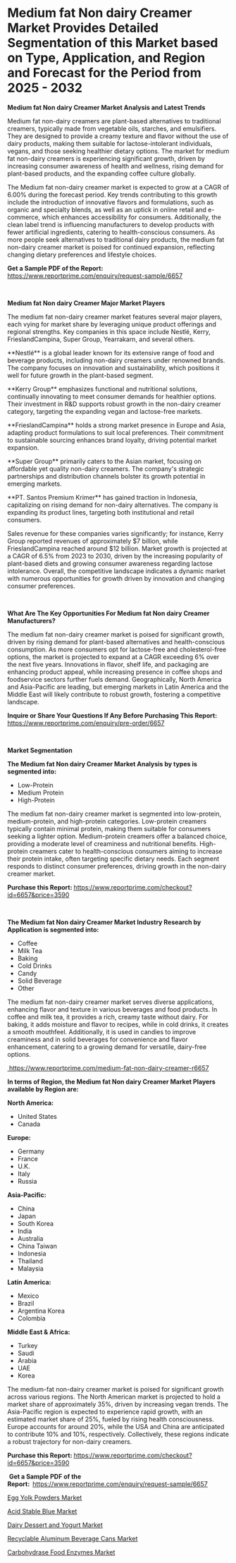 <p><h1>Medium fat Non dairy Creamer Market Provides Detailed Segmentation of this Market based on Type, Application, and Region and Forecast for the Period from 2025 - 2032</h1></p><p><strong>Medium fat Non dairy Creamer Market Analysis and Latest Trends</strong></p>
<p><p>Medium fat non-dairy creamers are plant-based alternatives to traditional creamers, typically made from vegetable oils, starches, and emulsifiers. They are designed to provide a creamy texture and flavor without the use of dairy products, making them suitable for lactose-intolerant individuals, vegans, and those seeking healthier dietary options. The market for medium fat non-dairy creamers is experiencing significant growth, driven by increasing consumer awareness of health and wellness, rising demand for plant-based products, and the expanding coffee culture globally.</p><p>The Medium fat non-dairy creamer market is expected to grow at a CAGR of 6.00% during the forecast period. Key trends contributing to this growth include the introduction of innovative flavors and formulations, such as organic and specialty blends, as well as an uptick in online retail and e-commerce, which enhances accessibility for consumers. Additionally, the clean label trend is influencing manufacturers to develop products with fewer artificial ingredients, catering to health-conscious consumers. As more people seek alternatives to traditional dairy products, the medium fat non-dairy creamer market is poised for continued expansion, reflecting changing dietary preferences and lifestyle choices.</p></p>
<p><strong>Get a Sample PDF of the Report:&nbsp;</strong> <a href="https://www.reportprime.com/enquiry/request-sample/6657?utm_campaign=1134&utm_medium=2&utm_source=Github&utm_content=ia&utm_term=19032025&utm_id=medium-fat-non-dairy-creamer">https://www.reportprime.com/enquiry/request-sample/6657</a></p>
<p>&nbsp;</p>
<p><strong>Medium fat Non dairy Creamer Major Market Players</strong></p>
<p><p>The medium fat non-dairy creamer market features several major players, each vying for market share by leveraging unique product offerings and regional strengths. Key companies in this space include Nestlé, Kerry, FrieslandCampina, Super Group, Yearrakarn, and several others.</p><p>**Nestlé** is a global leader known for its extensive range of food and beverage products, including non-dairy creamers under renowned brands. The company focuses on innovation and sustainability, which positions it well for future growth in the plant-based segment.</p><p>**Kerry Group** emphasizes functional and nutritional solutions, continually innovating to meet consumer demands for healthier options. Their investment in R&D supports robust growth in the non-dairy creamer category, targeting the expanding vegan and lactose-free markets.</p><p>**FrieslandCampina** holds a strong market presence in Europe and Asia, adapting product formulations to suit local preferences. Their commitment to sustainable sourcing enhances brand loyalty, driving potential market expansion.</p><p>**Super Group** primarily caters to the Asian market, focusing on affordable yet quality non-dairy creamers. The company's strategic partnerships and distribution channels bolster its growth potential in emerging markets.</p><p>**PT. Santos Premium Krimer** has gained traction in Indonesia, capitalizing on rising demand for non-dairy alternatives. The company is expanding its product lines, targeting both institutional and retail consumers.</p><p>Sales revenue for these companies varies significantly; for instance, Kerry Group reported revenues of approximately $7 billion, while FrieslandCampina reached around $12 billion. Market growth is projected at a CAGR of 6.5% from 2023 to 2030, driven by the increasing popularity of plant-based diets and growing consumer awareness regarding lactose intolerance. Overall, the competitive landscape indicates a dynamic market with numerous opportunities for growth driven by innovation and changing consumer preferences.</p></p>
<p>&nbsp;</p>
<p><strong>What Are The Key Opportunities For Medium fat Non dairy Creamer Manufacturers?</strong></p>
<p><p>The medium fat non-dairy creamer market is poised for significant growth, driven by rising demand for plant-based alternatives and health-conscious consumption. As more consumers opt for lactose-free and cholesterol-free options, the market is projected to expand at a CAGR exceeding 6% over the next five years. Innovations in flavor, shelf life, and packaging are enhancing product appeal, while increasing presence in coffee shops and foodservice sectors further fuels demand. Geographically, North America and Asia-Pacific are leading, but emerging markets in Latin America and the Middle East will likely contribute to robust growth, fostering a competitive landscape.</p></p>
<p><strong>Inquire or Share Your Questions If Any Before Purchasing This Report:</strong> <a href="https://www.reportprime.com/enquiry/pre-order/6657?utm_campaign=1134&utm_medium=2&utm_source=Github&utm_content=ia&utm_term=19032025&utm_id=medium-fat-non-dairy-creamer">https://www.reportprime.com/enquiry/pre-order/6657</a></p>
<p>&nbsp;</p>
<p><strong>Market Segmentation</strong></p>
<p><strong>The Medium fat Non dairy Creamer Market Analysis by types is segmented into:</strong></p>
<p><ul><li>Low-Protein</li><li>Medium Protein</li><li>High-Protein</li></ul></p>
<p><p>The medium fat non-dairy creamer market is segmented into low-protein, medium-protein, and high-protein categories. Low-protein creamers typically contain minimal protein, making them suitable for consumers seeking a lighter option. Medium-protein creamers offer a balanced choice, providing a moderate level of creaminess and nutritional benefits. High-protein creamers cater to health-conscious consumers aiming to increase their protein intake, often targeting specific dietary needs. Each segment responds to distinct consumer preferences, driving growth in the non-dairy creamer market.</p></p>
<p><strong>Purchase this Report:&nbsp;</strong><a href="https://www.reportprime.com/checkout?id=6657&price=3590&utm_campaign=1134&utm_medium=2&utm_source=Github&utm_content=ia&utm_term=19032025&utm_id=medium-fat-non-dairy-creamer">https://www.reportprime.com/checkout?id=6657&price=3590</a></p>
<p>&nbsp;</p>
<p><strong>The Medium fat Non dairy Creamer Market Industry Research by Application is segmented into:</strong></p>
<p><ul><li>Coffee</li><li>Milk Tea</li><li>Baking</li><li>Cold Drinks</li><li>Candy</li><li>Solid Beverage</li><li>Other</li></ul></p>
<p><p>The medium fat non-dairy creamer market serves diverse applications, enhancing flavor and texture in various beverages and food products. In coffee and milk tea, it provides a rich, creamy taste without dairy. For baking, it adds moisture and flavor to recipes, while in cold drinks, it creates a smooth mouthfeel. Additionally, it is used in candies to improve creaminess and in solid beverages for convenience and flavor enhancement, catering to a growing demand for versatile, dairy-free options.</p></p>
<p><a href="https://www.reportprime.com/medium-fat-non-dairy-creamer-r6657?utm_campaign=1134&utm_medium=2&utm_source=Github&utm_content=ia&utm_term=19032025&utm_id=medium-fat-non-dairy-creamer">&nbsp;https://www.reportprime.com/medium-fat-non-dairy-creamer-r6657</a></p>
<p><strong>In terms of Region, the Medium fat Non dairy Creamer Market Players available by Region are:</strong></p>
<p>
    <p> <strong> North America: </strong>
        <ul>
            <li>United States</li>
            <li>Canada</li>
        </ul>
        </p> 
    <p> <strong> Europe: </strong>
        <ul>
            <li>Germany</li>
            <li>France</li>
            <li>U.K.</li>
            <li>Italy</li>
            <li>Russia</li>
        </ul>
        </p> 
    <p> <strong> Asia-Pacific: </strong>
        <ul>
            <li>China</li>
            <li>Japan</li>
            <li>South Korea</li>
            <li>India</li>
            <li>Australia</li>
            <li>China Taiwan</li>
            <li>Indonesia</li>
            <li>Thailand</li>
            <li>Malaysia</li>
        </ul>
        </p> 
    <p> <strong> Latin America: </strong>
        <ul>
            <li>Mexico</li>
            <li>Brazil</li>
            <li>Argentina Korea</li>
            <li>Colombia</li>
        </ul>
        </p> 
    <p> <strong> Middle East & Africa: </strong>
        <ul>
            <li>Turkey</li>
            <li>Saudi</li>
            <li>Arabia</li>
            <li>UAE</li>
            <li>Korea</li>
        </ul>
    </p>
    </p>
<p><p>The medium-fat non-dairy creamer market is poised for significant growth across various regions. The North American market is projected to hold a market share of approximately 35%, driven by increasing vegan trends. The Asia-Pacific region is expected to experience rapid growth, with an estimated market share of 25%, fueled by rising health consciousness. Europe accounts for around 20%, while the USA and China are anticipated to contribute 10% and 10%, respectively. Collectively, these regions indicate a robust trajectory for non-dairy creamers.</p></p>
<p><strong>Purchase this Report: </strong><a href="https://www.reportprime.com/checkout?id=6657&price=3590&utm_campaign=1134&utm_medium=2&utm_source=Github&utm_content=ia&utm_term=19032025&utm_id=medium-fat-non-dairy-creamer">https://www.reportprime.com/checkout?id=6657&price=3590</a></p>
<p>&nbsp;<strong>Get a Sample PDF of the Report:&nbsp;&nbsp;</strong><a href="https://www.reportprime.com/enquiry/request-sample/6657?utm_campaign=1134&utm_medium=2&utm_source=Github&utm_content=ia&utm_term=19032025&utm_id=medium-fat-non-dairy-creamer">https://www.reportprime.com/enquiry/request-sample/6657</a></p>
<p><strong></strong></p>
<p><p><a href="https://github.com/diosohusch6x/Market-Research-Report-List-1/blob/main/egg-yolk-powders-market.md?utm_campaign=1134&utm_medium=2&utm_source=Github&utm_content=ia&utm_term=19032025&utm_id=medium-fat-non-dairy-creamer">Egg Yolk Powders Market</a></p><p><a href="https://github.com/BryceTownsendr/Market-Research-Report-List-7/blob/main/acid-stable-blue-market.md?utm_campaign=1134&utm_medium=2&utm_source=Github&utm_content=ia&utm_term=19032025&utm_id=medium-fat-non-dairy-creamer">Acid Stable Blue Market</a></p><p><a href="https://github.com/camacrokesw2/Market-Research-Report-List-1/blob/main/dairy-dessert-and-yogurt-market.md?utm_campaign=1134&utm_medium=2&utm_source=Github&utm_content=ia&utm_term=19032025&utm_id=medium-fat-non-dairy-creamer">Dairy Dessert and Yogurt Market</a></p><p><a href="https://github.com/beberjuban9a/Market-Research-Report-List-1/blob/main/recyclable-aluminum-beverage-cans-market.md?utm_campaign=1134&utm_medium=2&utm_source=Github&utm_content=ia&utm_term=19032025&utm_id=medium-fat-non-dairy-creamer">Recyclable Aluminum Beverage Cans Market</a></p><p><a href="https://github.com/oduorsarath9/Market-Research-Report-List-1/blob/main/carbohydrase-food-enzymes-market.md?utm_campaign=1134&utm_medium=2&utm_source=Github&utm_content=ia&utm_term=19032025&utm_id=medium-fat-non-dairy-creamer">Carbohydrase Food Enzymes Market</a></p></p>